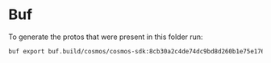 # Buf

To generate the protos that were present in this folder run:

```bash
buf export buf.build/cosmos/cosmos-sdk:8cb30a2c4de74dc9bd8d260b1e75e176 --output .
```
